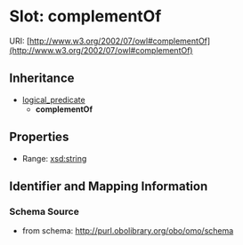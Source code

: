 # Slot: complementOf

URI: [http://www.w3.org/2002/07/owl#complementOf](http://www.w3.org/2002/07/owl#complementOf)




## Inheritance

* [logical_predicate](logical_predicate.md)
    * **complementOf**



## Properties

 * Range: [xsd:string](http://www.w3.org/2001/XMLSchema#string)



## Identifier and Mapping Information







### Schema Source


* from schema: http://purl.obolibrary.org/obo/omo/schema



